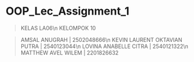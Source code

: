 # OOP_Lec_Assignment_1

> KELAS LA06\n
> KELOMPOK 10

> AMSAL ANUGRAH | 2502048666\n
> KEVIN LAURENT OKTAVIAN PUTRA | 2540123044\n
> LOVINA ANABELLE CITRA | 2540121322\n
> MATTHEW AVEL WILEM | 2201826632

